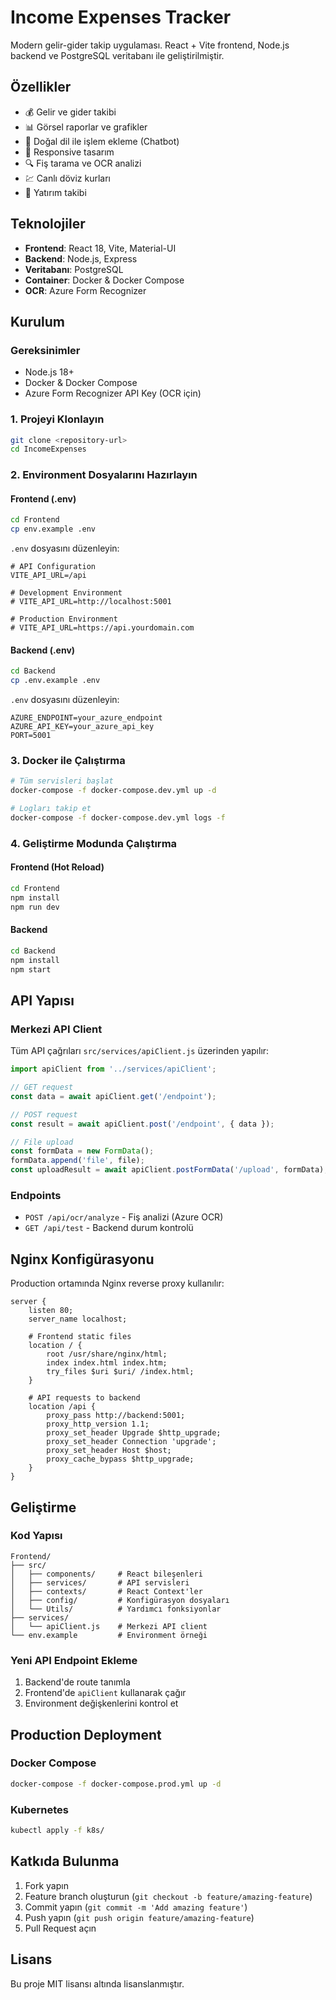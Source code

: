 # Income Expenses Tracker

Modern gelir-gider takip uygulaması. React + Vite frontend, Node.js backend ve PostgreSQL veritabanı ile geliştirilmiştir.

## Özellikler

- 💰 Gelir ve gider takibi
- 📊 Görsel raporlar ve grafikler
- 🤖 Doğal dil ile işlem ekleme (Chatbot)
- 📱 Responsive tasarım
- 🔍 Fiş tarama ve OCR analizi
- 💹 Canlı döviz kurları
- 🏦 Yatırım takibi

## Teknolojiler

- **Frontend**: React 18, Vite, Material-UI
- **Backend**: Node.js, Express
- **Veritabanı**: PostgreSQL
- **Container**: Docker & Docker Compose
- **OCR**: Azure Form Recognizer

## Kurulum

### Gereksinimler

- Node.js 18+
- Docker & Docker Compose
- Azure Form Recognizer API Key (OCR için)

### 1. Projeyi Klonlayın

```bash
git clone <repository-url>
cd IncomeExpenses
```

### 2. Environment Dosyalarını Hazırlayın

#### Frontend (.env)
```bash
cd Frontend
cp env.example .env
```

`.env` dosyasını düzenleyin:
```env
# API Configuration
VITE_API_URL=/api

# Development Environment
# VITE_API_URL=http://localhost:5001

# Production Environment  
# VITE_API_URL=https://api.yourdomain.com
```

#### Backend (.env)
```bash
cd Backend
cp .env.example .env
```

`.env` dosyasını düzenleyin:
```env
AZURE_ENDPOINT=your_azure_endpoint
AZURE_API_KEY=your_azure_api_key
PORT=5001
```

### 3. Docker ile Çalıştırma

```bash
# Tüm servisleri başlat
docker-compose -f docker-compose.dev.yml up -d

# Logları takip et
docker-compose -f docker-compose.dev.yml logs -f
```

### 4. Geliştirme Modunda Çalıştırma

#### Frontend (Hot Reload)
```bash
cd Frontend
npm install
npm run dev
```

#### Backend
```bash
cd Backend
npm install
npm start
```

## API Yapısı

### Merkezi API Client

Tüm API çağrıları `src/services/apiClient.js` üzerinden yapılır:

```javascript
import apiClient from '../services/apiClient';

// GET request
const data = await apiClient.get('/endpoint');

// POST request
const result = await apiClient.post('/endpoint', { data });

// File upload
const formData = new FormData();
formData.append('file', file);
const uploadResult = await apiClient.postFormData('/upload', formData);
```

### Endpoints

- `POST /api/ocr/analyze` - Fiş analizi (Azure OCR)
- `GET /api/test` - Backend durum kontrolü

## Nginx Konfigürasyonu

Production ortamında Nginx reverse proxy kullanılır:

```nginx
server {
    listen 80;
    server_name localhost;

    # Frontend static files
    location / {
        root /usr/share/nginx/html;
        index index.html index.htm;
        try_files $uri $uri/ /index.html;
    }

    # API requests to backend
    location /api {
        proxy_pass http://backend:5001;
        proxy_http_version 1.1;
        proxy_set_header Upgrade $http_upgrade;
        proxy_set_header Connection 'upgrade';
        proxy_set_header Host $host;
        proxy_cache_bypass $http_upgrade;
    }
}
```

## Geliştirme

### Kod Yapısı

```
Frontend/
├── src/
│   ├── components/     # React bileşenleri
│   ├── services/       # API servisleri
│   ├── contexts/       # React Context'ler
│   ├── config/         # Konfigürasyon dosyaları
│   └── Utils/          # Yardımcı fonksiyonlar
├── services/
│   └── apiClient.js    # Merkezi API client
└── env.example         # Environment örneği
```

### Yeni API Endpoint Ekleme

1. Backend'de route tanımla
2. Frontend'de `apiClient` kullanarak çağır
3. Environment değişkenlerini kontrol et

## Production Deployment

### Docker Compose

```bash
docker-compose -f docker-compose.prod.yml up -d
```

### Kubernetes

```bash
kubectl apply -f k8s/
```

## Katkıda Bulunma

1. Fork yapın
2. Feature branch oluşturun (`git checkout -b feature/amazing-feature`)
3. Commit yapın (`git commit -m 'Add amazing feature'`)
4. Push yapın (`git push origin feature/amazing-feature`)
5. Pull Request açın

## Lisans

Bu proje MIT lisansı altında lisanslanmıştır.
